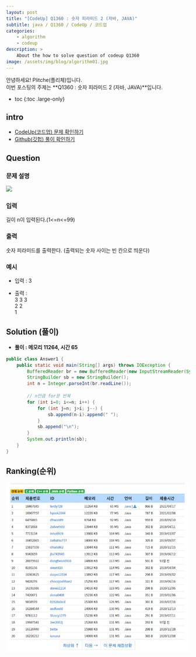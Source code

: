 ```yaml
---
layout: post
title: "[CodeUp] Q1360 : 숫자 피라미드 2 (자바, JAVA)"
subtitle: java / Q1360 / CodeUp / 코드업
categories:
    - algorithm
    - codeup
description: >
    About the how to solve question of codeup Q1360
image: /assets/img/blog/algorithm01.jpg
---
```


안녕하세요! Plitche(플리체)입니다.  
이번 포스팅의 주제는 **Q1360 : 숫자 피라미드 2 (자바, JAVA)**입니다.

* toc
{:toc .large-only}

## intro
* [CodeUp(코드업) 문제 확인하기](https://codeup.kr/problem.php?id=1360)  
* [Github(깃헙) 풀이 확인하기](https://github.com/plitche/CodeUp_Solution/tree/master/Q1301~Q1400/Q1360)  

## Question
### 문제 설명
![](/assets/post/codeup/Q1200~Q1299/20210922_03/01.JPG)  

### 입력
길이 n이 입력된다.(1<=n<=99)  

### 출력
숫자 피라미드를 출력한다. (출력되는 숫자 사이는 빈 칸으로 띄운다)  

### 예시
* 입력 : 3  

* 출력 :  
3 3 3  
2 2  
1  

## Solution (풀이)
* **풀이 : 메모리 11264, 시간 65**  

```java
public class Answer1 {
	public static void main(String[] args) throws IOException {
		BufferedReader br = new BufferedReader(new InputStreamReader(System.in));
        StringBuilder sb = new StringBuilder();
        int n = Integer.parseInt(br.readLine());
        
        // n만큼 for문 반복
        for (int i=0; i<=n; i++) {
        	for (int j=n; j>i; j--) {
                sb.append(n-i).append(" ");
            }
            sb.append("\n");
        }
        System.out.println(sb);
	}
}
```  

## Ranking(순위)
![](/assets/post/codeup/Q1300~Q1399/20210922_03/02.JPG)  